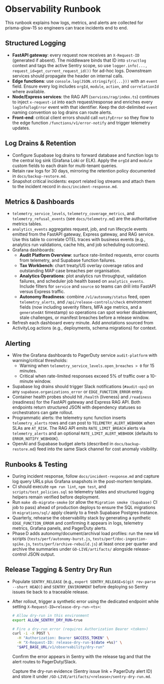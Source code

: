 # Observability Runbook

This runbook explains how logs, metrics, and alerts are collected for
prisma-glow-15 so engineers can trace incidents end to end.

## Structured Logging
- **FastAPI gateway**: every request now receives an `X-Request-ID` (generated if
  absent). The middleware binds that ID into `structlog` context and tags the
  active Sentry scope, so use `logger.info(..., request_id=get_current_request_id())`
  for ad-hoc logs. Downstream services should propagate the header on internal
  calls.
- **Edge functions**: use `console.log(JSON.stringify({...}))` with an `event`
  field. Ensure every log includes `orgId`, `module`, `action`, and
  `correlationId` where available.
- **Node/Express services**: the RAG API (`services/rag/index.ts`) continues to
  inject `x-request-id` into each request/response and enriches every
  `logInfo`/`logError` event with that identifier. Keep the dot-delimited
  `event` naming convention so log drains can route alerts.
- **Front-end**: critical client errors should call `notifyError` so they flow to
  the edge function `/functions/v1/error-notify` and trigger telemetry updates.

## Log Drains & Retention
- Configure Supabase log drains to forward database and function logs to the
  central log sink (Grafana Loki or ELK). Apply the `orgId` and `module` custom
  fields to each drain for multi-tenant queries.
- Retain raw logs for 30 days, mirroring the retention policy documented in
  `docs/backup-restore.md`.
- Snapshot critical incidents: export related log streams and attach them to the
  incident record in `docs/incident-response.md`.

## Metrics & Dashboards
- `telemetry_service_levels`, `telemetry_coverage_metrics`, and
  `telemetry_refusal_events` (see `docs/telemetry.md`) are the authoritative
  metrics tables.
- `analytics_events` aggregates request, job, and run lifecycle events emitted
  from the FastAPI gateway, Express gateway, and RAG service. Use this table to
  correlate OTEL traces with business events (e.g., analytics run validations,
  cache hits, and job scheduling outcomes).
- Grafana dashboards:
  - **Audit Platform Overview**: surface rate-limited requests, error counts
    from telemetry, and Supabase function failures.
  - **Tax Workbench**: chart treaty/US overlay coverage ratios and outstanding
    MAP case breaches per organisation.
  - **Analytics Operations**: plot analytics run throughput, validation
    failures, and scheduler job health based on `analytics_events`. Include
    filters for `service` and `source` so teams can drill into FastAPI versus
    Express traffic.
  - **Autonomy Readiness**: combine `/v1/autonomy/status` feed, open
    `telemetry_alerts`, and `/api/release-controls/check` environment fields (now
    including severity filters, MFA age metrics, and a `generatedAt` timestamp)
    so operations can spot worker disablement, stale challenges, or manifest
    breaches before a release window.
- Refresh each dashboard every minute. Add annotations sourced from
  ActivityLog actions (e.g., deployments, schema migrations) for context.

## Alerting
- Wire the Grafana dashboards to PagerDuty service `audit-platform` with
  warning/critical thresholds:
  - Warning when `telemetry_service_levels.open_breaches > 0` for 15 minutes.
  - Critical when rate-limited responses exceed 5% of traffic over a 10-minute
    window.
- Supabase log drains should trigger Slack notifications (`#audit-ops`) on any
  `supabase.organizations_error` or `EDGE_FUNCTION_ERROR` entry.
- Container health probes should hit `/health` (liveness) and `/readiness`
  (readiness) for the FastAPI gateway and Express RAG API. Both endpoints return
  structured JSON with dependency statuses so orchestrators can gate rollout.
- Programmatic alerts: the telemetry sync function inserts `telemetry_alerts`
  rows and can post to `TELEMETRY_ALERT_WEBHOOK` when SLAs are `AT_RISK`. The
  RAG API emits `RATE_LIMIT_BREACH` alerts via `telemetry_alerts` and an
  optional `RATE_LIMIT_ALERT_WEBHOOK` (defaults to `ERROR_NOTIFY_WEBHOOK`).
- OpenAI and Supabase budget alerts (described in `docs/backup-restore.md`) feed
  into the same Slack channel for cost anomaly visibility.

## Runbooks & Testing
- During incident response, follow `docs/incident-response.md` and capture log
  query URLs plus Grafana snapshots in the post-mortem template.
- CI should execute `npm run lint`, `npm test`, and `scripts/test_policies.sql`
  so telemetry tables and structured logging helpers remain verified before
  deployment.
- Run `make db-migrate-smoke` (or allow the `Migration smoke (Supabase)` CI job
  to pass) ahead of production deploys to ensure the SQL migrations in
  `migrations/sql/` apply cleanly to a fresh Supabase Postgres instance.
- Quarterly, rehearse the observability stack by generating a synthetic
  `EDGE_FUNCTION_ERROR` and confirming it appears in logs, telemetry metrics,
  Grafana panels, and PagerDuty alerts.
- Phase D adds autonomy/document/archival load profiles: run the new k6 scripts
  (`tests/perf/autonomy-burst.js`, `tests/perf/doc-ingestion-spike.js`,
  `tests/perf/archive-rebuild.js`) at least once per quarter and archive the
  summaries under `GO-LIVE/artifacts/` alongside release-control JSON output.

## Release Tagging & Sentry Dry Run
- Populate `SENTRY_RELEASE` (e.g., `export SENTRY_RELEASE=$(git rev-parse --short HEAD)`) and
  `SENTRY_ENVIRONMENT` before deploying so Sentry issues tie back to a
  traceable release.
- After rollout, trigger a synthetic error using the dedicated endpoint while
  setting `X-Request-ID=release-dry-run-<ts>`:

  ```bash
  # Allow dry-run in this environment
  export ALLOW_SENTRY_DRY_RUN=true

  # Fire a dry-run error (requires Authorization Bearer <token>)
  curl -i -X POST \
    -H "Authorization: Bearer $ACCESS_TOKEN" \
    -H "X-Request-ID: release-dry-run-$(date +%s)" \
    "$API_BASE_URL/v1/observability/dry-run"
  ```

  Confirm the error appears in Sentry with the release tag and that the alert
  routes to PagerDuty/Slack.

  Capture the dry-run evidence (Sentry issue link + PagerDuty alert ID) and
  store it under `/GO-LIVE/artifacts/<release>/sentry-dry-run.md`.
